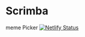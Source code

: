 # Scrimba


 meme Picker
 [![Netlify Status](https://api.netlify.com/api/v1/badges/a3e160f0-5403-4039-96a3-8c9fb5173561/deploy-status)](https://app.netlify.com/sites/memepicker-silvioschwarz/deploys)
